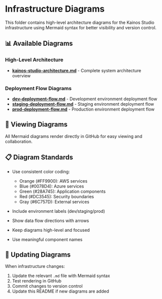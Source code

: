 # Infrastructure Diagrams

This folder contains high-level architecture diagrams for the Kainos Studio infrastructure using Mermaid syntax for better visibility and version control.

## 📊 Available Diagrams

### High-Level Architecture
- **[kainos-studio-architecture.md](./kainos-studio-architecture.md)** - Complete system architecture overview

### Deployment Flow Diagrams
- **[dev-deployment-flow.md](./dev-deployment-flow.md)** - Development environment deployment flow
- **[staging-deployment-flow.md](./staging-deployment-flow.md)** - Staging environment deployment flow
- **[prod-deployment-flow.md](./prod-deployment-flow.md)** - Production environment deployment flow

## 🎨 Viewing Diagrams

All Mermaid diagrams render directly in GitHub for easy viewing and collaboration.

## 📋 Diagram Standards

- Use consistent color coding:
  - Orange (#FF9900): AWS services
  - Blue (#0078D4): Azure services
  - Green (#28A745): Application components
  - Red (#DC3545): Security boundaries
  - Gray (#6C757D): External services

- Include environment labels (dev/staging/prod)
- Show data flow directions with arrows
- Keep diagrams high-level and focused
- Use meaningful component names

## 🔄 Updating Diagrams

When infrastructure changes:
1. Update the relevant `.md` file with Mermaid syntax
2. Test rendering in GitHub
3. Commit changes to version control
4. Update this README if new diagrams are added
